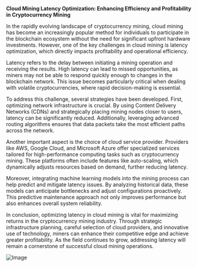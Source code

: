 **Cloud Mining Latency Optimization: Enhancing Efficiency and Profitability in Cryptocurrency Mining**

In the rapidly evolving landscape of cryptocurrency mining, cloud mining has become an increasingly popular method for individuals to participate in the blockchain ecosystem without the need for significant upfront hardware investments. However, one of the key challenges in cloud mining is latency optimization, which directly impacts profitability and operational efficiency.

Latency refers to the delay between initiating a mining operation and receiving the results. High latency can lead to missed opportunities, as miners may not be able to respond quickly enough to changes in the blockchain network. This issue becomes particularly critical when dealing with volatile cryptocurrencies, where rapid decision-making is essential.

To address this challenge, several strategies have been developed. First, optimizing network infrastructure is crucial. By using Content Delivery Networks (CDNs) and strategically placing mining nodes closer to users, latency can be significantly reduced. Additionally, leveraging advanced routing algorithms ensures that data packets take the most efficient paths across the network.

Another important aspect is the choice of cloud service provider. Providers like AWS, Google Cloud, and Microsoft Azure offer specialized services tailored for high-performance computing tasks such as cryptocurrency mining. These platforms often include features like auto-scaling, which dynamically adjusts resources based on demand, further reducing latency.

Moreover, integrating machine learning models into the mining process can help predict and mitigate latency issues. By analyzing historical data, these models can anticipate bottlenecks and adjust configurations proactively. This predictive maintenance approach not only improves performance but also enhances overall system reliability.

In conclusion, optimizing latency in cloud mining is vital for maximizing returns in the cryptocurrency mining industry. Through strategic infrastructure planning, careful selection of cloud providers, and innovative use of technology, miners can enhance their competitive edge and achieve greater profitability. As the field continues to grow, addressing latency will remain a cornerstone of successful cloud mining operations.

![Image](https://github.com/user-attachments/assets/31692037-0104-4703-abd1-696b6a7dd41b)